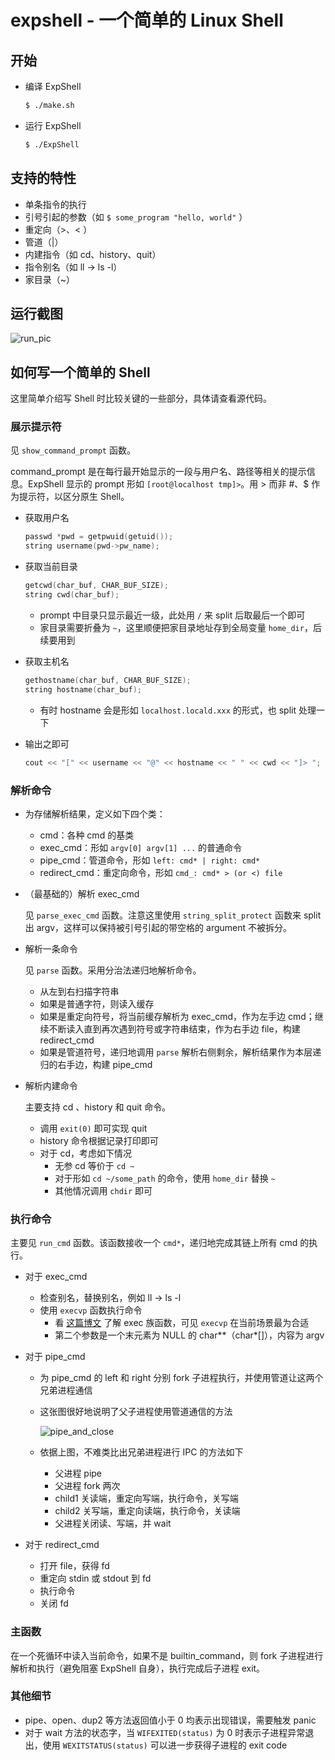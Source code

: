 # expshell - 一个简单的 Linux Shell
## 开始

- 编译 ExpShell

  ```bash
  $ ./make.sh
  ```

- 运行 ExpShell

  ```bash
  $ ./ExpShell
  ```

## 支持的特性

- 单条指令的执行
- 引号引起的参数（如 `$ some_program "hello, world"` ）
- 重定向（\>、\< ）
- 管道（|）
- 内建指令（如 cd、history、quit）
- 指令别名（如 ll → ls -l）
- 家目录（~）

## 运行截图

![run_pic](https://i.loli.net/2020/09/17/ACyfLkH49c2dlBQ.png)

## 如何写一个简单的 Shell

这里简单介绍写 Shell 时比较关键的一些部分，具体请查看源代码。

### 展示提示符

见 `show_command_prompt` 函数。

command_prompt 是在每行最开始显示的一段与用户名、路径等相关的提示信息。ExpShell 显示的 prompt 形如 `[root@localhost tmp]>`。用 > 而非 #、$ 作为提示符，以区分原生 Shell。

- 获取用户名

  ```cpp
  passwd *pwd = getpwuid(getuid());
  string username(pwd->pw_name);
  ```

- 获取当前目录

  ```cpp
  getcwd(char_buf, CHAR_BUF_SIZE);
  string cwd(char_buf);
  ```

  - prompt 中目录只显示最近一级，此处用 `/` 来 split 后取最后一个即可
  - 家目录需要折叠为 `~`，这里顺便把家目录地址存到全局变量 `home_dir`，后续要用到

- 获取主机名

  ```cpp
  gethostname(char_buf, CHAR_BUF_SIZE);
  string hostname(char_buf);
  ```

  - 有时 hostname 会是形如 `localhost.locald.xxx` 的形式，也 split 处理一下

- 输出之即可

  ```cpp
  cout << "[" << username << "@" << hostname << " " << cwd << "]> ";
  ```

### 解析命令

- 为存储解析结果，定义如下四个类：

  - cmd：各种 cmd 的基类
  - exec_cmd：形如 `argv[0] argv[1] ...` 的普通命令
  - pipe_cmd：管道命令，形如 `left: cmd* | right: cmd*`
  - redirect_cmd：重定向命令，形如 `cmd_: cmd* > (or <) file`

- （最基础的）解析 exec_cmd

  见 `parse_exec_cmd` 函数。注意这里使用 `string_split_protect` 函数来 split 出 argv，这样可以保持被引号引起的带空格的 argument 不被拆分。

- 解析一条命令

  见 `parse` 函数。采用分治法递归地解析命令。

  - 从左到右扫描字符串
  - 如果是普通字符，则读入缓存
  - 如果是重定向符号，将当前缓存解析为 exec_cmd，作为左手边 cmd；继续不断读入直到再次遇到符号或字符串结束，作为右手边 file，构建 redirect_cmd
  - 如果是管道符号，递归地调用 `parse` 解析右侧剩余，解析结果作为本层递归的右手边，构建 pipe_cmd

- 解析内建命令

  主要支持 cd 、history 和 quit 命令。

  - 调用 `exit(0)` 即可实现 quit
  - history 命令根据记录打印即可
  - 对于 cd，考虑如下情况
    - 无参 cd 等价于 `cd ~`
    - 对于形如 `cd ~/some_path` 的命令，使用 `home_dir` 替换 `~`
    - 其他情况调用 `chdir` 即可

### 执行命令

主要见 `run_cmd` 函数。该函数接收一个 `cmd*`，递归地完成其链上所有 cmd 的执行。

- 对于 exec_cmd

  - 检查别名，替换别名，例如 ll → ls -l
  - 使用 `execvp` 函数执行命令
    - 看 [这篇博文](https://blog.csdn.net/yychuyu/article/details/80173039) 了解 exec 族函数，可见 `execvp` 在当前场景最为合适
    - 第二个参数是一个末元素为 NULL 的 char**（char\*[]），内容为 argv

- 对于 pipe_cmd

  - 为 pipe_cmd 的 left 和 right 分别 fork 子进程执行，并使用管道让这两个兄弟进程通信

  - 这张图很好地说明了父子进程使用管道通信的方法

    ![pipe_and_close](https://i.loli.net/2020/09/16/BdNUL7pRGfF2rgD.png)

  - 依据上图，不难类比出兄弟进程进行 IPC 的方法如下
    - 父进程 pipe
    - 父进程 fork 两次
    - child1 关读端，重定向写端，执行命令，关写端
    - child2 关写端，重定向读端，执行命令，关读端
    - 父进程关闭读、写端，并 wait

- 对于 redirect_cmd

  - 打开 file，获得 fd
  - 重定向 stdin 或 stdout 到 fd
  - 执行命令
  - 关闭 fd

### 主函数

在一个死循环中读入当前命令，如果不是 builtin_command，则 fork 子进程进行解析和执行（避免阻塞 ExpShell 自身），执行完成后子进程 exit。

### 其他细节

- pipe、open、dup2 等方法返回值小于 0 均表示出现错误，需要触发 panic
- 对于 wait 方法的状态字，当 `WIFEXITED(status)` 为 0 时表示子进程异常退出，使用 `WEXITSTATUS(status)` 可以进一步获得子进程的 exit code

